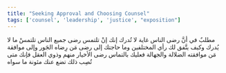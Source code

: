 ```yaml
---
title: "Seeking Approval and Choosing Counsel"
tags: ['counsel', 'leadership', 'justice', "exposition"]
---
```


 مطلبٌ في أنَّ رضى الناس غاية لا تُدرك إنك إنْ تلتمس رضى جميع الناس تلتمسْ ما لا يُدرك  وكيف يتَّفق لك رأي المختلفين وما حاجتك إلى رضى مَن رِضاه الجَور وإلى موافقة مَن موافقته الضلالة والجهالة فعليك بالتماس رضى الأخيار منهم وذوي العقل فإنك متى تُصِب ذلك تضع عنك مئونة ما سواه
